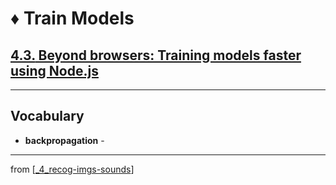 # ♦️ Train Models

## [**4.3.** Beyond browsers: Training models faster using Node.js](https://livebook.manning.com/book/deep-learning-with-javascript/chapter-4/124)

---

## **Vocabulary**

- **backpropagation** -

---
from [[_4_recog-imgs-sounds]]

[//begin]: # "Autogenerated link references for markdown compatibility"
[_4_recog-imgs-sounds]: ../_4_recog-imgs-sounds.md "♦️ RECOG IMG MP3"
[//end]: # "Autogenerated link references"